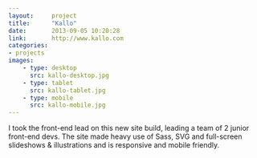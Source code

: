 ```yaml
---
layout:     project
title:      "Kallo"
date:       2013-09-05 10:20:28
link:       http://www.kallo.com
categories:
- projects
images:
    - type: desktop
      src: kallo-desktop.jpg
    - type: tablet
      src: kallo-tablet.jpg
    - type: mobile
      src: kallo-mobile.jpg
---
```


I took the front-end lead on this new site build, leading a team of
2 junior front-end devs. The site made heavy use of Sass, SVG and
full-screen slideshows & illustrations and is responsive and mobile friendly.
